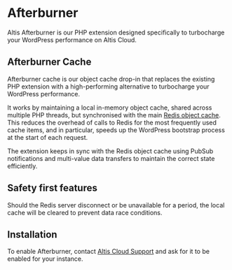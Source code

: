 # Afterburner

Altis Afterburner is our PHP extension designed specifically to turbocharge your WordPress performance on Altis Cloud.

## Afterburner Cache

Afterburner cache is our object cache drop-in that replaces the existing PHP extension with a high-performing
alternative to turbocharge your WordPress performance.

It works by maintaining a local in-memory object cache, shared across multiple PHP threads, but synchronised with the
main [Redis object cache](./object-cache.md). This reduces the overhead of calls to Redis for the most frequently used
cache items, and in particular, speeds up the WordPress bootstrap process at the start of each request.

The extension keeps in sync with the Redis object cache using PubSub notifications and multi-value data transfers to
maintain the correct state efficiently.

## Safety first features

Should the Redis server disconnect or be unavailable for a period, the local cache will be cleared to prevent
data race conditions.

## Installation

To enable Afterburner, contact [Altis Cloud Support](https://dashboard.altis-dxp.com/#/support) and ask for it to be
enabled for your instance.
